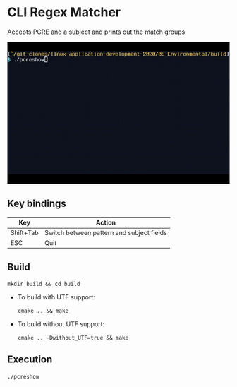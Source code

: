 # CLI Regex Matcher

Accepts PCRE and a subject and prints out the match groups.

![](demo/demo.gif)

## Key bindings

| Key       | Action                                    |
| --------- | ----------------------------------------- |
| Shift+Tab | Switch between pattern and subject fields |
| ESC       | Quit                                      |

## Build
```console
mkdir build && cd build
```
- To build with UTF support:
  ```console
  cmake .. && make
  ```
- To build without UTF support:
  ```console
  cmake .. -Dwithout_UTF=true && make
  ```

## Execution
```console
./pcreshow
```
